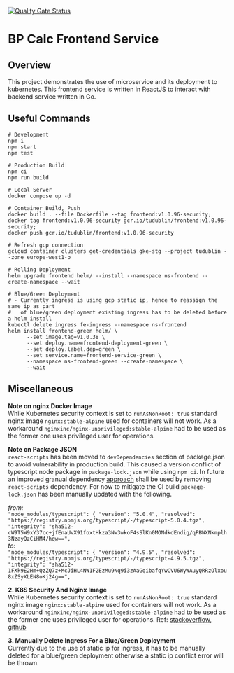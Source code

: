 [![Quality Gate Status](https://sonarcloud.io/api/project_badges/measure?project=react-bp-microservice&metric=alert_status)](https://sonarcloud.io/summary/new_code?id=react-bp-microservice)

# BP Calc Frontend Service

## Overview

This project demonstrates the use of microservice and its deployment to kubernetes.
This frontend service is written in ReactJS to interact with backend service written in Go.

## Useful Commands
```
# Development
npm i
npm start
npm test

# Production Build
npm ci
npm run build

# Local Server
docker compose up -d

# Container Build, Push
docker build . --file Dockerfile --tag frontend:v1.0.96-security;
docker tag frontend:v1.0.96-security gcr.io/tudublin/frontend:v1.0.96-security;
docker push gcr.io/tudublin/frontend:v1.0.96-security

# Refresh gcp connection
gcloud container clusters get-credentials gke-stg --project tudublin --zone europe-west1-b

# Rolling Deployment
helm upgrade frontend helm/ --install --namespace ns-frontend --create-namespace --wait

# Blue/Green Deployment
# - Currently ingress is using gcp static ip, hence to reassign the same ip as part 
#   of blue/green deployment existing ingress has to be deleted before a helm install
kubectl delete ingress fe-ingress --namespace ns-frontend
helm install frontend-green helm/ \
      --set image.tag=v1.0.38 \
      --set deploy.name=frontend-deployment-green \
      --set deploy.label.dep=green \
      --set service.name=frontend-service-green \
      --namespace ns-frontend-green --create-namespace \
      --wait
```

## Miscellaneous 

**Note on nginx Docker Image**  
While Kubernetes security context is set to `runAsNonRoot: true` standard nginx image `nginx:stable-alpine` used for containers will not work. As a workaround `nginxinc/nginx-unprivileged:stable-alpine` had to be used as the former one uses privileged user for operations.

**Note on Package JSON**  
`react-scripts` has been moved to `devDependencies` section of package.json to avoid vulnerability in production build. This caused a version conflict of typescript node package in `package-lock.json` while using `npm ci`. In future an improved granual dependency [approach](https://dev.to/ivadyhabimana/how-to-create-a-react-app-without-using-create-react-app-a-step-by-step-guide-30nl) shall be used by removing `react-scripts` dependency. For now to mitigate the CI build `package-lock.json` has been manually updated with the following. 

*from:*  
`"node_modules/typescript": {
    "version": "5.0.4",
    "resolved": "https://registry.npmjs.org/typescript/-/typescript-5.0.4.tgz",
    "integrity": "sha512-cW9T5W9xY37cc+jfEnaUvX91foxtHkza3Nw3wkoF4sSlKn0MONdkdEndig/qPBWXNkmplh3NzayQzCiHM4/hqw==",`  
*to:*  
`"node_modules/typescript": {
    "version": "4.9.5",
    "resolved": "https://registry.npmjs.org/typescript/-/typescript-4.9.5.tgz",
    "integrity": "sha512-1FXk9E2Hm+QzZQ7z+McJiHL4NW1F2EzMu9Nq9i3zAaGqibafqYwCVU6WyWAuyQRRzOlxou8xZSyXLEN8oKj24g==",`

**2. K8S Security And Nginx Image**  
While Kubernetes security context is set to `runAsNonRoot: true` standard nginx image `nginx:stable-alpine` used for containers will not work. As a workaround `nginxinc/nginx-unprivileged:stable-alpine` had to be used as the former one uses privileged user for operations. Ref: [stackoverflow](https://stackoverflow.com/questions/64386645/error-user-directive-makes-sense-only-if-the-master-process-runs-with-super-u), [github](https://github.com/nginxinc/docker-nginx-unprivileged)

**3. Manually Delete Ingress For a Blue/Green Deployment**  
Currently due to the use of static ip for ingress, it has to be manually deleted for a blue/green deployment otherwise a static ip conflict error will be thrown.
